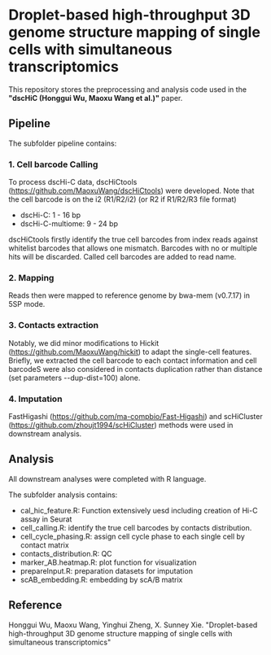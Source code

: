 # Droplet-based high-throughput 3D genome structure mapping of single cells with simultaneous transcriptomics
This repository stores the preprocessing and analysis code used in the **"dscHiC (Honggui Wu, Maoxu Wang et al.)"** paper.

## Pipeline
The subfolder pipeline contains:
### 1. Cell barcode Calling
To process dscHi-C data, dscHiCtools (<https://github.com/MaoxuWang/dscHiCtools>) were developed.
Note that the cell barcode is on the i2 (R1/R2/i2) (or R2 if R1/R2/R3 file format)
- dscHi-C: 1 - 16 bp 
- dscHi-C-multiome: 9 - 24 bp

dscHiCtools firstly identify the true cell barcodes from index reads against whitelist barcodes that allows one mismatch. Barcodes with no or multiple hits will be discarded. Called cell barcodes are added to read name.

### 2. Mapping
Reads then were mapped to reference genome by bwa-mem (v0.7.17) in 5SP mode.

### 3. Contacts extraction
Notably, we did minor modifications to Hickit (<https://github.com/MaoxuWang/hickit>) to adapt the single-cell features. Briefly, we extracted the cell barcode to each contact information and cell barcodeS were also considered in contacts duplication rather than distance (set parameters --dup-dist=100) alone.

### 4. Imputation
FastHigashi (<https://github.com/ma-compbio/Fast-Higashi>) and scHiCluster (<https://github.com/zhoujt1994/scHiCluster>) methods were used in downstream analysis.

## Analysis
All downstream analyses were completed with R language.

The subfolder analysis contains:
- cal_hic_feature.R: Function extensively uesd including creation of Hi-C assay in Seurat
- cell_calling.R: identify the true cell barcodes by contacts distribution.
- cell_cycle_phasing.R: assign cell cycle phase to each single cell by contact matrix
- contacts_distribution.R: QC
- marker_AB.heatmap.R: plot function for visualization
- prepareInput.R: preparation datasets for imputation 
- scAB_embedding.R: embedding by scA/B matrix


## Reference
Honggui Wu, Maoxu Wang, Yinghui Zheng, X. Sunney Xie. "Droplet-based high-throughput 3D genome structure mapping of single cells with simultaneous transcriptomics"
